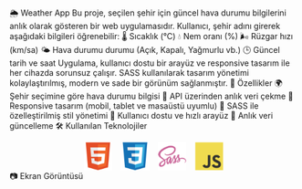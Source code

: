🌦 Weather App
Bu proje, seçilen şehir için güncel hava durumu bilgilerini anlık olarak gösteren bir web uygulamasıdır.
Kullanıcı, şehir adını girerek aşağıdaki bilgileri öğrenebilir:
🌡 Sıcaklık (°C)
💧 Nem oranı (%)
🌬 Rüzgar hızı (km/sa)
🌤 Hava durumu durumu (Açık, Kapalı, Yağmurlu vb.)
🕒 Güncel tarih ve saat
Uygulama, kullanıcı dostu bir arayüz ve responsive tasarım ile her cihazda sorunsuz çalışır. SASS kullanılarak tasarım yönetimi kolaylaştırılmış, modern ve sade bir görünüm sağlanmıştır.
🚀 Özellikler
🌍 Şehir seçimine göre hava durumu bilgisi
📡 API üzerinden anlık veri çekme
📱 Responsive tasarım (mobil, tablet ve masaüstü uyumlu)
🎨 SASS ile özelleştirilmiş stil yönetimi
💨 Kullanıcı dostu ve hızlı arayüz
🔄 Anlık veri güncelleme
🛠 Kullanılan Teknolojiler
<div align="center" style="display: flex; gap: 15px; flex-wrap: wrap; justify-content: center;"> <img src="https://raw.githubusercontent.com/devicons/devicon/master/icons/html5/html5-original.svg" title="HTML5" alt="HTML5" width="50" height="50"/> <img src="https://raw.githubusercontent.com/devicons/devicon/master/icons/css3/css3-original.svg" title="CSS3" alt="CSS3" width="50" height="50"/> <img src="https://raw.githubusercontent.com/devicons/devicon/master/icons/sass/sass-original.svg" title="SASS" alt="SASS" width="50" height="50"/> <img src="https://raw.githubusercontent.com/devicons/devicon/master/icons/javascript/javascript-original.svg" title="JavaScript" alt="JavaScript" width="50" height="50"/> </div>
📷 Ekran Görüntüsü
